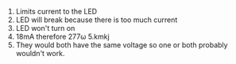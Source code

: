 1. Limits current to the LED
2. LED will break because there is too much current
3. LED won't turn on
4. 18mA therefore 277&omega;
5.kmkj 
6. They would both have the same voltage so one or both probably wouldn't work.
